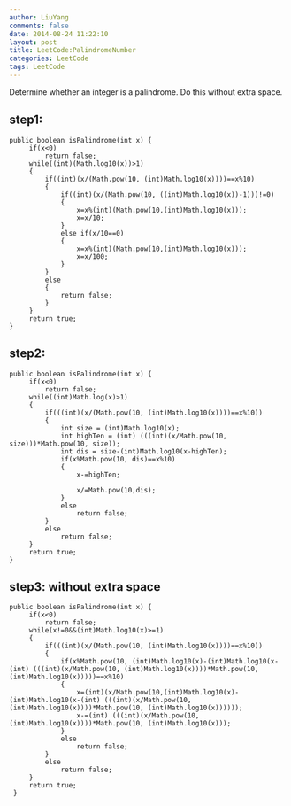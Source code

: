 ```yaml
---
author: LiuYang
comments: false
date: 2014-08-24 11:22:10
layout: post
title: LeetCode:PalindromeNumber
categories: LeetCode
tags: LeetCode
---
```


Determine whether an integer is a palindrome. Do this without extra space.

## step1:

	public boolean isPalindrome(int x) {
		 if(x<0)
			 return false;
		 while((int)(Math.log10(x))>1)
		 {
			 if((int)(x/(Math.pow(10, (int)Math.log10(x))))==x%10)
			 {
				 if((int)(x/(Math.pow(10, ((int)Math.log10(x))-1)))!=0)
				 {
					 x=x%(int)(Math.pow(10,(int)Math.log10(x)));
					 x=x/10;
				 }
				 else if(x/10==0)
				 {
					 x=x%(int)(Math.pow(10,(int)Math.log10(x)));
					 x=x/100;
				 }
			 }
			 else
			 {
				 return false;
			 }
		 }
		 return true;
	}


## step2:

	public boolean isPalindrome(int x) {
		 if(x<0)
			 return false;
		 while((int)Math.log(x)>1)
		 {
			 if(((int)(x/(Math.pow(10, (int)Math.log10(x))))==x%10))
			 {
				 int size = (int)Math.log10(x);
				 int highTen = (int) (((int)(x/Math.pow(10, size)))*Math.pow(10, size));
				 int dis = size-(int)Math.log10(x-highTen);
				 if(x%Math.pow(10, dis)==x%10)
				 {
					 x-=highTen;
		 
					 x/=Math.pow(10,dis);
				 }
				 else
					 return false;
			 }
			 else
				 return false;
		 }
		 return true;
	}

## step3: without extra space

	public boolean isPalindrome(int x) {
		 if(x<0)
			 return false;
		 while(x!=0&&(int)Math.log10(x)>=1)
		 {
			 if(((int)(x/(Math.pow(10, (int)Math.log10(x))))==x%10))
			 {
				 if(x%Math.pow(10, (int)Math.log10(x)-(int)Math.log10(x-(int) (((int)(x/Math.pow(10, (int)Math.log10(x))))*Math.pow(10, (int)Math.log10(x)))))==x%10)
				 {
					 x=(int)(x/Math.pow(10,(int)Math.log10(x)-(int)Math.log10(x-(int) (((int)(x/Math.pow(10, (int)Math.log10(x))))*Math.pow(10, (int)Math.log10(x))))));
					 x-=(int) (((int)(x/Math.pow(10, (int)Math.log10(x))))*Math.pow(10, (int)Math.log10(x)));
				 }
				 else
					 return false;
			 }
			 else
				 return false;
		 }
		 return true;
	 }



